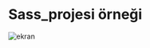 # Sass_projesi örneği

![ekran](https://github.com/volkanbasaran1/Sass_projesi/assets/76842256/7688ca5a-ac7a-440c-aa11-5d110f128cf8)
